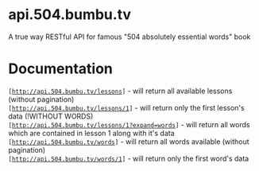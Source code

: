 # api.504.bumbu.tv
A true way RESTful API for famous "504 absolutely essential words" book

<h1>Documentation</h1>

<code>[<a href="http://api.504.bumbu.tv/lessons" target="_blank">http://api.504.bumbu.tv/lessons</a>]</code> - will return all available lessons (without pagination) <br>
<code>[<a href="http://api.504.bumbu.tv/lessons/1" target="_blank">http://api.504.bumbu.tv/lessons/1</a>]</code> - will return only the first lesson's data (!WITHOUT WORDS) <br>
<code>[<a href="http://api.504.bumbu.tv/lessons/1?expand=words" target="_blank">http://api.504.bumbu.tv/lessons/1?expand=words</a>]</code> - will return all words which are contained in lesson 1 along with it's data <br>
<code>[<a href="http://api.504.bumbu.tv/words" target="_blank">http://api.504.bumbu.tv/words</a>]</code> - will return all words available (without pagination) <br>
<code>[<a href="http://api.504.bumbu.tv/words/1" target="_blank">http://api.504.bumbu.tv/words/1</a>]</code> - will return only the first word's data <br>

